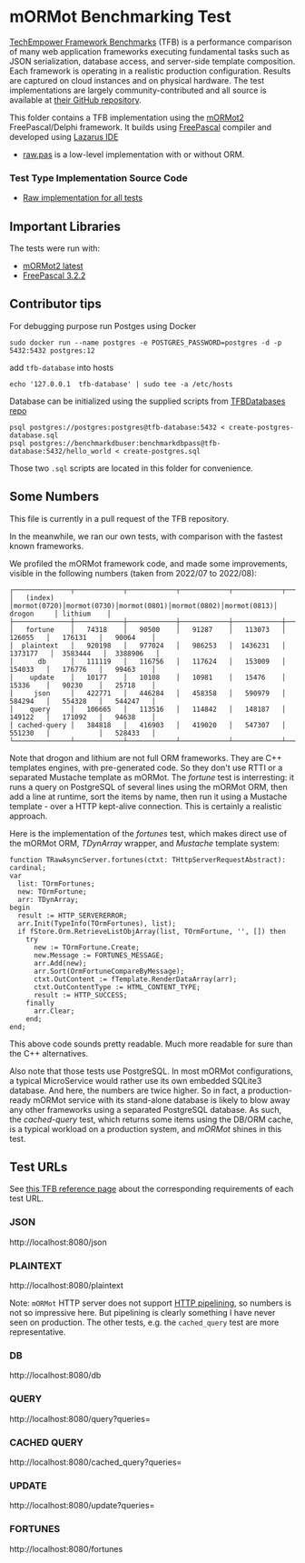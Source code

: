# mORMot Benchmarking Test

[TechEmpower Framework Benchmarks](https://www.techempower.com/benchmarks) (TFB) is a performance comparison of many web application frameworks executing fundamental tasks such as JSON serialization, database access, and server-side template composition. Each framework is operating in a realistic production configuration. Results are captured on cloud instances and on physical hardware. The test implementations are largely community-contributed and all source is available at [their GitHub repository](https://github.com/TechEmpower/FrameworkBenchmarks).

This folder contains a TFB implementation using the [mORMot2](https://github.com/synopse/mORMot2) FreePascal/Delphi framework.
It builds using [FreePascal](https://www.freepascal.org/) compiler and developed using [Lazarus IDE](https://www.lazarus-ide.org/)

 - [raw.pas](src/raw.pas) is a low-level implementation with or without ORM.
 
 
### Test Type Implementation Source Code

* [Raw implementation for all tests](src/raw.pas)

## Important Libraries
The tests were run with:
* [mORMot2 latest](https://github.com/synopse/mORMot2)
* [FreePascal 3.2.2](https://www.freepascal.org/)

## Contributor tips
For debugging purpose run Postges using Docker
```shell
sudo docker run --name postgres -e POSTGRES_PASSWORD=postgres -d -p 5432:5432 postgres:12
```
add `tfb-database` into hosts
```shell
echo '127.0.0.1	 tfb-database' | sudo tee -a /etc/hosts
```

Database can be initialized using the supplied scripts from [TFBDatabases repo](https://github.com/TechEmpower/TFBDatabases)

```shell
psql postgres://postgres:postgres@tfb-database:5432 < create-postgres-database.sql
psql postgres://benchmarkdbuser:benchmarkdbpass@tfb-database:5432/hello_world < create-postgres.sql
```

Those two `.sql` scripts are located in this folder for convenience.

## Some Numbers

This file is currently in a pull request of the TFB repository.

In the meanwhile, we ran our own tests, with comparison with the fastest known frameworks. 

We profiled the mORMot framework code, and made some improvements, visible in the following numbers (taken from 2022/07 to 2022/08):

```
┌──────────────┬────────────┬────────────┬────────────┬────────────┬────────────┐────────────┐────────────┐
│   (index)    │mormot(0720)│mormot(0730)│mormot(0801)│mormot(0802)│mormot(0813)│ drogon     │ lithium    │
├──────────────┼────────────┼────────────┼────────────┼────────────┼────────────┤────────────┤────────────┤
│   fortune    │   74318    │   90500    │   91287    │   113073   │   126055   │   176131   │   90064    │
│  plaintext   │   920198   │   977024   │   986253   │  1436231   │  1373177   │  3583444   │  3388906   │
│      db      │   111119   │   116756   │   117624   │   153009   │   154033   │   176776   │   99463    │
│    update    │   10177    │   10108    │   10981    │   15476    │   15336    │   90230    │   25718    │
│     json     │   422771   │   446284   │   458358   │   590979   │   584294   │   554328   │   544247   │
│    query     │   106665   │   113516   │   114842   │   148187   │   149122   │   171092   │   94638    │
│ cached-query │   384818   │   416903   │   419020   │   547307   │   551230   │            │   528433   │
└──────────────┴────────────┴────────────┴────────────┴────────────┴────────────┘────────────┘────────────┘
```

Note that drogon and lithium are not full ORM frameworks. They are C++ templates engines, with pre-generated code. So they don't use RTTI or a separated Mustache template as mORMot. The *fortune* test is interresting: it runs a query on PostgreSQL of several lines using the mORMot ORM, then add a line at runtime, sort the items by name, then run it using a Mustache template - over a HTTP kept-alive connection. This is certainly a realistic approach.

Here is the implementation of the *fortunes* test, which makes direct use of the mORMot ORM, *TDynArray* wrapper, and *Mustache* template system:

```
function TRawAsyncServer.fortunes(ctxt: THttpServerRequestAbstract): cardinal;
var
  list: TOrmFortunes;
  new: TOrmFortune;
  arr: TDynArray;
begin
  result := HTTP_SERVERERROR;
  arr.Init(TypeInfo(TOrmFortunes), list);
  if fStore.Orm.RetrieveListObjArray(list, TOrmFortune, '', []) then
    try
      new := TOrmFortune.Create;
      new.Message := FORTUNES_MESSAGE;
      arr.Add(new);
      arr.Sort(OrmFortuneCompareByMessage);
      ctxt.OutContent := fTemplate.RenderDataArray(arr);
      ctxt.OutContentType := HTML_CONTENT_TYPE;
      result := HTTP_SUCCESS;
    finally
      arr.Clear;
    end;
end;
```

This above code sounds pretty readable. Much more readable for sure than the C++ alternatives.

Also note that those tests use PostgreSQL. In most mORMot configurations, a typical MicroService would rather use its own embedded SQLite3 database. And here, the numbers are twice higher. So in fact, a production-ready mORMot service with its stand-alone database is likely to blow away any other frameworks using a separated PostgreSQL database. As such, the *cached-query* test, which returns some items using the DB/ORM cache, is a typical workload on a production system, and *mORMot* shines in this test.

## Test URLs

See [this TFB reference page](https://github.com/TechEmpower/FrameworkBenchmarks/wiki/Project-Information-Framework-Tests-Overview) about the corresponding requirements of each test URL.

### JSON

http://localhost:8080/json

### PLAINTEXT

http://localhost:8080/plaintext

Note: `mORMot` HTTP server does not support [HTTP pipelining](https://developer.mozilla.org/en-US/docs/Web/HTTP/Connection_management_in_HTTP_1.x#http_pipelining),
so numbers is not so impressive here. But pipelining is clearly something I have never seen on production. The other tests, e.g.  the `cached_query` test are more representative.

### DB

http://localhost:8080/db

### QUERY

http://localhost:8080/query?queries=

### CACHED QUERY

http://localhost:8080/cached_query?queries=

### UPDATE

http://localhost:8080/update?queries=

### FORTUNES

http://localhost:8080/fortunes

